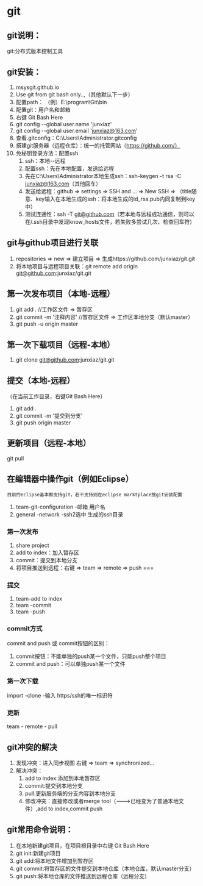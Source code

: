 # git
## git说明：
git:分布式版本控制工具

## git安装：
1. msysgit.github.io
2. Use git from git bash only..,（其他默认下一步）
3. 配置path： （例）E:\program\Git\bin
4. 配置git：用户名和邮箱
5. 右键 Git Bash Here
6. git config --global user.name 'junxiaz'
7. git config --global user.email 'junxiaz@163.com'
8. 查看.gitconfig：C:\Users\Administrator\.gitconfig
9. 搭建git服务器（远程仓库）：统一的托管网站（https://github.com/）
10. 免秘钥登录方法：配置ssh
	1. ssh：本地--远程
    2. 配置ssh：先在本地配置，发送给远程
    3. 先在C:\Users\Administrator本地生成ssh：ssh-keygen -t rsa -C junxiaz@163.com（其他回车）
    4. 发送给远程：github => settings => SSH and ... => New SSH  => （title随意、key输入在本地生成的ssh：将本地生成的id_rsa.pub内同复制到key中）
    5. 测试连通性：ssh -T git@github.com（若本地与远程成功通信，则可以在/.ssh目录中发现know_hosts文件，若失败多尝试几次、检查回车符）

## git与github项目进行关联
1. repositories => new => 建立项目 => 生成https://github.com/junxiaz/git.git
2. 将本地项目与远程项目关联：git remote add origin git@github.com:junxiaz/git.git

## 第一次发布项目（本地-远程）
1. git add . //工作区文件 => 暂存区
2. git commit -m '注释内容' //暂存区文件 => 工作区本地分支（默认master）
3. git push -u origin master

## 第一次下载项目（远程-本地）
1. git clone git@github.com:junxiaz/git.git

## 提交（本地-远程）
（在当前工作目录，右键Git Bash Here）
1. git add .
2. git commit -m '提交到分支'
3. git push origin master

## 更新项目（远程-本地）
git pull

## 在编辑器中操作git（例如Eclipse）
`目前的eclipse基本都支持git，若不支持则在eclipse marktplace搜git安装配置`
1. team-git-configuration -邮箱 用户名
2. general -network -ssh2选中 生成的ssh目录

### 第一次发布
1. share project
2. add to index：加入暂存区
3. commit：提交到本地分支
4. 将项目推送到远程：右键 => team => remote => push ===

### 提交
1. team-add to index
2. team -commit
3. team -push

### commit方式
commit and push 或 commit按钮的区别：
1. commit按钮：不能单独的push某一个文件，只能push整个项目
2. commit and push：可以单独push某一个文件

### 第一次下载
import -clone -输入 https/ssh的唯一标识符

### 更新
team - remote - pull

## git冲突的解决
1. 发现冲突：进入同步视图 右键 => team => synchronized...
2. 解决冲突：
	1. add to index:添加到本地暂存区
    2. commit:提交到本地分支
    3. pull:更新服务端的分支内容到本地分支
    4. 修改冲突：直接修改或者merge tool（--->已经变为了普通本地文件）,add to index,commit push

## git常用命令说明：
1. 在本地新建git项目，在项目根目录中右键 Git Bash Here
2. git init:新建git项目
3. git add:将本地文件增加到暂存区
4. git commit:将暂存区的文件提交到本地仓库（本地仓库，默认master分支）
5. git push:将本地仓库的文件推送到远程仓库（远程分支）
